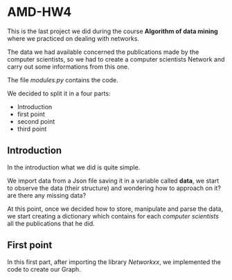 # AMD-HW4
This is the last project we did during the course **Algorithm of data mining** where we practiced on dealing with networks.

The data we had available concerned the publications made by the computer scientists, so we had to create a computer scientists Network and carry out some informations from this one. 

The file *modules.py* contains the code.

We decided to split it in a four parts:

* Introduction
* first point
* second point
* third point

## Introduction
In the introduction what we did is quite simple.

We import data from a Json file saving it in a variable called **data**, we start to observe the data (their structure) and wondering how to approach on it? are there any missing data? 

At this point, once we decided how to store, manipulate and parse the data, we start creating a dictionary which contains for each *computer scientists* all the publications that he did.

## First point
In this first part, after importing the library *Networkxx*, we implemented the code to create our Graph.

 


